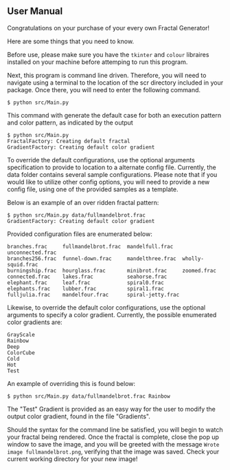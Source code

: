 ## User Manual


Congratulations on your purchase of your every own Fractal Generator!

Here are some things that you need to know.

Before use, please make sure you have the `tkinter` and `colour` libraires installed on 
your machine before attemping to run this program.

Next, this program is command line driven. Therefore, you will need to 
navigate using a terminal to the location of the scr directory included
in your package. Once there, you will need to enter the following command.


```
$ python src/Main.py
```

This command with generate the default case for both an execution pattern
and color pattern, as indicated by the output 

```
$ python src/Main.py
FractalFactory: Creating default fractal
GradientFactory: Creating default color gradient
```
To override the default configurations, use the optional arguments 
specification to provide to location to a alternate config file.
Currently, the data folder contains several sample configurations.
Please note that if you would like to utilize other config options,
you will need to provide a new config file, using one of the provided
samples as a template.

Below is an example of an over ridden fractal pattern:
```
$ python src/Main.py data/fullmandelbrot.frac
GradientFactory: Creating default color gradient
```
Provided configuration files are enumerated below:
```
branches.frac     fullmandelbrot.frac  mandelfull.frac   unconnected.frac
branches256.frac  funnel-down.frac     mandelthree.frac  wholly-squid.frac
burningship.frac  hourglass.frac       minibrot.frac     zoomed.frac
connected.frac    lakes.frac           seahorse.frac     
elephant.frac     leaf.frac            spiral0.frac
elephants.frac    lubber.frac          spiral1.frac
fulljulia.frac    mandelfour.frac      spiral-jetty.frac
```
Likewise, to override the default color configurations, use the optional arguments 
to specify a color gradient. Currently, the possible enumerated color gradients are:
```
GrayScale
Rainbow
Deep
ColorCube
Cold
Hot
Test
```
An example of overriding this is found below:
```
$ python src/Main.py data/fullmandelbrot.frac Rainbow
```
The "Test" Gradient is provided as an easy way for the user to modify
the output color gradient, found in the file "Gradients".

Should the syntax for the command line be satisfied, you will begin to watch
your fractal being rendered. Once the fractal is complete, close the pop up
window to save the image, and you will be greeted with the message
 `Wrote image fullmandelbrot.png`,
verifying that the image was saved. Check your current working 
directory for your new image!

